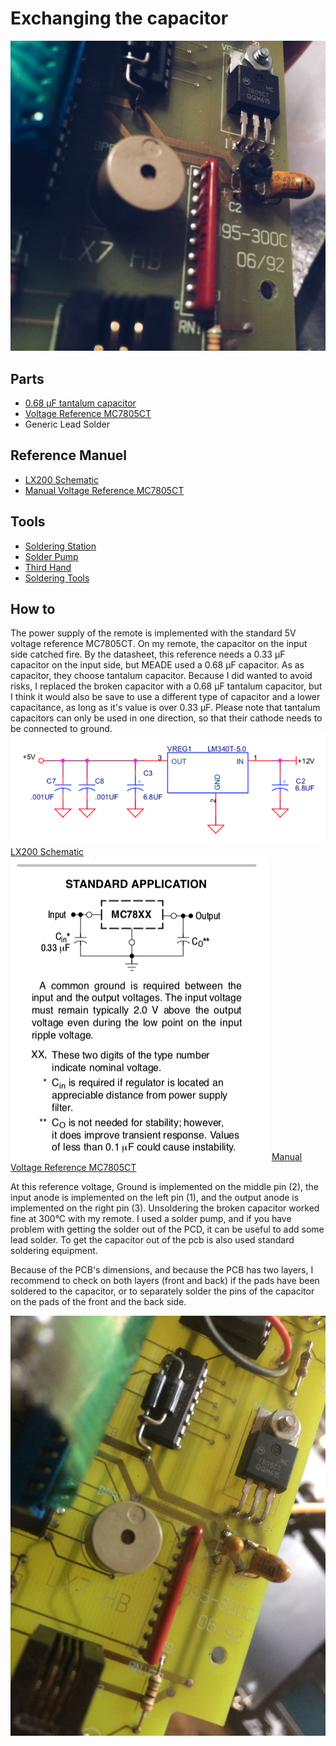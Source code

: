 # Exchanging the capacitor

![image](https://github.com/Spo-ck/MEADE-LX200-Telescope-GOTO-Hand-Controller-Repair-Capacitor-Kondensator-Issue-solved/blob/master/Capacitor%20Repair/burned%20capacitor.jpg?raw=true)

## Parts
* [0.68 μF tantalum capacitor](https://www.conrad.de/de/p/tancap-ca42-684m035ab-tantal-kondensator-tht-2-5-mm-0-68-f-35-v-20-b-x-h-4-mm-x-14-mm-1-st-1578634.html)
* [Voltage Reference MC7805CT](https://www.conrad.de/de/p/on-semiconductor-mc7805ct-spannungsregler-linear-typ78-to-220ab-positiv-fest-5-v-1-a-175030.html?searchType=SearchRedirect)
* Generic Lead Solder

## Reference Manuel 
* [LX200 Schematic](http://www.lx200classic.com/files/LX200%20Hand%20Controller.pdf)
* [Manual Voltage Reference MC7805CT](https://asset.conrad.com/media10/add/160267/c1/-/en/000175030DS01/datenblatt-175030-on-semiconductor-mc7805ct-spannungsregler-linear-typ78-to-220ab-positiv-fest-5-v-1-a.pdf)

## Tools
* [Soldering Station](https://www.conrad.de/de/p/basetech-zd-931-loetstation-digital-48-w-150-bis-450-c-1460697.html)
* [Solder Pump](https://www.conrad.de/de/p/toolcraft-lee-192-entloetsaugpumpe-antistatisch-2196503.html)
* [Third Hand](https://www.conrad.de/de/p/inline-dritte-hand-mit-lupe-800404647.html)
* [Soldering Tools](https://www.conrad.de/de/p/toolcraft-lns-151-platinenbesteck-6teilig-2182257.html)

## How to

The power supply of the remote is implemented with the standard 5V voltage reference MC7805CT. On my remote, the capacitor on the input side catched fire. By the datasheet, this reference needs a 0.33 μF capacitor on the input side, but MEADE used a 0.68 μF capacitor. As as capacitor, they choose tantalum capacitor. Because I did wanted to avoid risks, I replaced the broken capacitor with a 0.68 μF tantalum capacitor, but I think it would also be save to use a different type of capacitor and a lower capacitance, as long as it's value is over 0.33 μF. Please note that tantalum capacitors can only be used in one direction, so that their cathode needs to be connected to ground. 
![image](https://github.com/Spo-ck/MEADE-LX200-Telescope-GOTO-Hand-Controller-Repair-Capacitor-Kondensator-Issue-solved/blob/master/Capacitor%20Repair/LX200%20Power%20Supply%20Schemtic.png?raw=true)
[LX200 Schematic](http://www.lx200classic.com/files/LX200%20Hand%20Controller.pdf)
![image](https://github.com/Spo-ck/MEADE-LX200-Telescope-GOTO-Hand-Controller-Repair-Capacitor-Kondensator-Issue-solved/blob/master/Capacitor%20Repair/MC7805CT%20Schematic.png?raw=true)
[Manual Voltage Reference MC7805CT](https://asset.conrad.com/media10/add/160267/c1/-/en/000175030DS01/datenblatt-175030-on-semiconductor-mc7805ct-spannungsregler-linear-typ78-to-220ab-positiv-fest-5-v-1-a.pdf)

At this reference voltage, Ground is implemented on the middle pin (2), the input anode is implemented on the left pin (1), and the output anode is implemented on the right pin (3). 
Unsoldering the broken capacitor worked fine at 300°C with my remote. I used a solder pump, and if you have problem with getting the solder out of the PCD, it can be useful to add some lead solder. To get the capacitor out of the pcb is also used standard soldering equipment.

Because of the PCB's dimensions, and because the PCB has two layers, I recommend to check on both layers (front and back) if the pads have been soldered to the capacitor, or to separately solder the pins of the capacitor on the pads of the front and the back side.

![image](https://github.com/Spo-ck/MEADE-LX200-Telescope-GOTO-Hand-Controller-Repair-Capacitor-Kondensator-Issue-solved/blob/master/Capacitor%20Repair/new_capacitor.jpg?raw=true)
